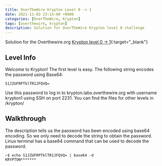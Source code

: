 ```yaml
---
title: OverTheWire Krypton Level 0 -> 1
date: 2021-11-02 23:14:00 +0000
categories: [OverTheWire, Krypton]
tags: [overthewire, krypton]
description: Solution for OverTheWire Krypton level 0 challenge
---
```


Solution for the Overthewire.org [Krypton level 0 -> 1](https://overthewire.org/wargames/krypton/krypton0.html){:target="\_blank"}

## Level Info  

Welcome to Krypton! The first level is easy. The following string encodes the password using Base64:  

`S1JZUFRPTklTR1JFQVQ=`  

Use this password to log in to krypton.labs.overthewire.org with username krypton1 using SSH on port 2231. You can find the files for other levels in /krypton/  

## Walkthrough

The description tells us the password has been encoded using base64 encoding. So we only need to decode the string to obtain the password. Linux terminal has a base64 command that can be used to decode the password.

```console
~$ echo S1JZUFRPTklTR1JFQVQ= | base64 -d
KRYPTON*******
```

